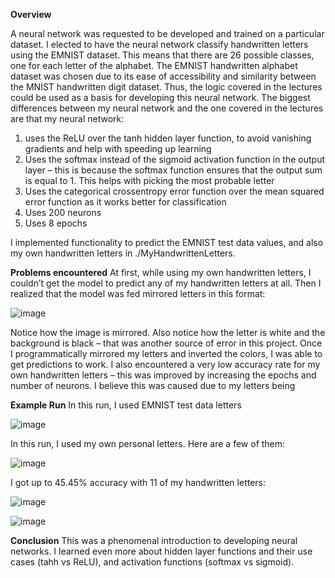 **Overview**

A neural network was requested to be developed and trained on a particular dataset. I
elected to have the neural network classify handwritten letters using the EMNIST dataset.
This means that there are 26 possible classes, one for each letter of the alphabet.
The EMNIST handwritten alphabet dataset was chosen due to its ease of accessibility and
similarity between the MNIST handwritten digit dataset. Thus, the logic covered in the
lectures could be used as a basis for developing this neural network. The biggest
differences between my neural network and the one covered in the lectures are that my
neural network:
1. uses the ReLU over the tanh hidden layer function, to avoid vanishing gradients and
help with speeding up learning
2. Uses the softmax instead of the sigmoid activation function in the output layer – this
is because the softmax function ensures that the output sum is equal to 1. This
helps with picking the most probable letter
3. Uses the categorical crossentropy error function over the mean squared error
function as it works better for classification
4. Uses 200 neurons
5. Uses 8 epochs

I implemented functionality to predict the EMNIST test data values, and also my own
handwritten letters in ./MyHandwrittenLetters.


**Problems encountered**
At first, while using my own handwritten letters, I couldn’t get the model to predict any of
my handwritten letters at all. Then I realized that the model was fed
mirrored letters in this format:

![image](https://github.com/user-attachments/assets/31188f82-baa4-4e74-80c4-74f129a3b6ff)


Notice how the image is mirrored. Also notice how the letter is
white and the background is black – that was another source of
error in this project. Once I programmatically mirrored my letters
and inverted the colors, I was able to get predictions to work.
I also encountered a very low accuracy rate for my own handwritten letters – this was
improved by increasing the epochs and number of neurons. I believe this was caused due
to my letters being


**Example Run**
In this run, I used EMNIST test data letters

![image](https://github.com/user-attachments/assets/27bd7719-b0d6-48ea-b0d8-d59586b8500d)

In this run, I used my own personal letters. Here are a few of them:

![image](https://github.com/user-attachments/assets/f7bf48ba-5378-47ba-bf77-683666942b25)

I got up to 45.45% accuracy with 11 of my handwritten letters:

![image](https://github.com/user-attachments/assets/5af86a9c-17d2-4878-8f10-4bf27536a5b5)

![image](https://github.com/user-attachments/assets/b060e96f-fb54-4b59-97bf-fda723c4554d)


**Conclusion**
This was a phenomenal introduction to developing neural networks. I learned even more
about hidden layer functions and their use cases (tahh vs ReLU), and activation functions
(softmax vs sigmoid). 
